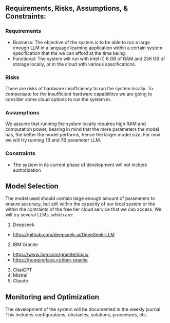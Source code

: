 ## Requirements, Risks, Assumptions, & Constraints:
### Requirements
- Business: The objective of the system is to be able to run a large enough LLM in a language learning application within a certain system specification that the we can afford at the time being.
- Functional: The system will run with intel i7, 8 GB of RAM and 256 GB of storage locally, or in the cloud with various specifications.

### Risks
There are risks of hardware insufficiency to run the system locally. To compensate for the insufficient hardware capabilities we are going to consider some cloud options to run the system in.

### Assumptions
We assume that running the system locally requires high RAM and computation power, bearing in mind that the more parameters the model has, the better the model performs, hence the larger model size. For now we will try running 1B and 7B parameter LLM. 

### Constraints
- The system in its current phase of development will not include authorization 

## Model Selection
The model used should contain large enough amount of parameters to ensure accuracy, but still within the capacity of our local system or the within the contraints of the free tier cloud service that we can access. We will try several LLMs, which are: 
1. Deepseek
- https://github.com/deepseek-ai/DeepSeek-LLM
2. IBM Granite
- https://www.ibm.com/granite/docs/
- https://huggingface.co/ibm-granite
3. ChatGPT
4. Mistral
5. Claude

## Monitoring and Optimization
The development of the system will be documented in the weekly journal. This includes configurations, obstacles, solutions, procedures, etc.
